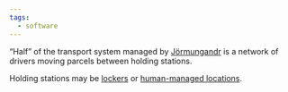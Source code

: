 ```yaml
---
tags:
  - software
---
```

“Half” of the transport system managed by [Jörmungandr](Jörmungandr.md) is a network of drivers moving parcels between holding stations.

Holding stations may be [lockers](Pandora) or [human-managed locations](Ladon).